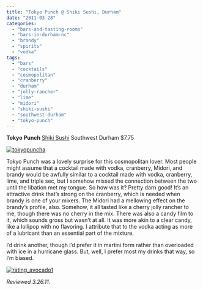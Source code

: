 ```yaml
---
title: "Tokyo Punch @ Shiki Sushi, Durham"
date: "2011-03-28"
categories: 
  - "bars-and-tasting-rooms"
  - "bars-in-durham-nc"
  - "brandy"
  - "spirits"
  - "vodka"
tags: 
  - "bars"
  - "cocktails"
  - "cosmopolitan"
  - "cranberry"
  - "durham"
  - "jolly-rancher"
  - "lime"
  - "midori"
  - "shiki-sushi"
  - "southwest-durham"
  - "tokyo-punch"
---
```


**Tokyo Punch** [Shiki Sushi](http://www.shikisushionline.com/) Southwest Durham $7.75

[![](http://s3.amazonaws.com/thegourmez-wpmedia/2011/03/tokyopuncha.jpg "tokyopuncha")](http://s3.amazonaws.com/thegourmez-wpmedia/2011/03/tokyopuncha.jpg)

Tokyo Punch was a lovely surprise for this cosmopolitan lover. Most people might assume that a cocktail made with vodka, cranberry, Midori, and brandy would be awfully similar to a cocktail made with vodka, cranberry, lime, and triple sec, but I somehow missed the connection between the two until the libation met my tongue. So how was it? Pretty darn good! It’s an attractive drink that’s strong on the cranberry, which is needed when brandy is one of your mixers. The Midori had a mellowing effect on the brandy’s profile, also. Somehow, it all tasted like a cherry jolly rancher to me, though there was no cherry in the mix. There was also a candy film to it, which sounds gross but wasn’t at all. It was more akin to a clear candy, like a lollipop with no flavoring. I attribute that to the vodka acting as more of a lubricant than an essential part of the mixture.

I’d drink another, though I’d prefer it in martini form rather than overloaded with ice in a hurricane glass. But, well, I prefer most my drinks that way, so I’m biased.

[![](http://s3.amazonaws.com/thegourmez-wpmedia/2009/02/rating_avocado1.gif "rating_avocado1")](http://s3.amazonaws.com/thegourmez-wpmedia/2009/02/rating_avocado1.gif)

_Reviewed 3.26.11._
